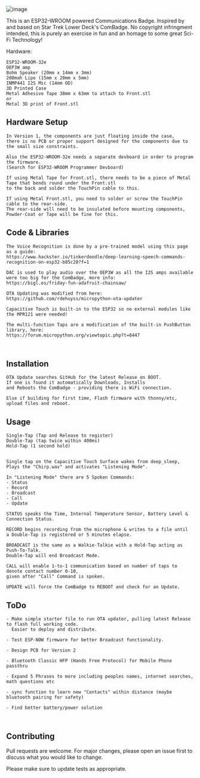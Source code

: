 
![image](https://user-images.githubusercontent.com/72343266/204059726-b489b27e-8249-4f7a-ad3c-b7bba65312fd.png)

This is an ESP32-WROOM powered Communications Badge. Inspired by and based on Star Trek Lower Deck's ComBadge.
No copyright infringment intended, this is purely an exercise in fun and an homage to some great Sci-Fi Technology!


Hardware:
```
ESP32-WROOM-32e
OEP3W amp
8ohm Speaker (20mm x 14mm x 3mm)
200mah Lipo (15mm x 20mm x 5mm)
INMP441 I2S Mic (14mm OD)
3D Printed Case
Metal Adhesive Tape 38mm x 63mm to attach to Front.stl
or
Metal 3D print of Front.stl

```
## Hardware Setup
```
In Version 1, the components are just floating inside the case,
there is no PCB or proper support designed for the components due to the small size constraints.

Also the ESP32-WROOM-32e needs a separate devboard in order to program the firmware. 
(Search for ESP32-WROOM Programmer Devboard)

If using Metal Tape for Front.stl, there needs to be a piece of Metal Tape that bends round under the Front.stl
to the back and solder the TouchPin cable to this.

If using Metal Front.stl, you need to solder or screw the TouchPin cable to the rear-side.
The rear-side will need to be insulated before mounting components, Powder-Coat or Tape will be fine for this.

```

## Code & Libraries
```
The Voice Recognition is done by a pre-trained model using this page as a guide:
https://www.hackster.io/tinkerdoodle/deep-learning-speech-commands-recognition-on-esp32-b85c28?f=1

DAC is used to play audio over the OEP3W as all the I2S amps available were too big for the ComBadge, more info:
https://bigl.es/friday-fun-adafruit-chainsaw/

OTA Updating was modified from here:
https://github.com/rdehuyss/micropython-ota-updater

Capacitive Touch is built-in to the ESP32 so no external modules like the MPR121 were needed!

The multi-function Taps are a modification of the built-in PushButton library, here:
https://forum.micropython.org/viewtopic.php?t=8447



```



## Installation

```
OTA Update searches GitHub for the latest Release on BOOT.
If one is found it automatically Downloads, Installs
and Reboots the ComBadge - providing there is WiFi connection.

Else if building for first time, Flash firmware with thonny/etc, upload files and reboot. 
```

## Usage

```
Single-Tap (Tap and Release to register)
Double-Tap (tap twice within 400ms)
Hold-Tap (1 second hold)


Single tap on the Capacitive Touch Surface wakes from deep_sleep,
Plays the "Chirp.wav" and activates "Listening Mode".

In "Listening Mode" there are 5 Spoken Commands:
- Status
- Record
- Broadcast
- Call
- Update

STATUS speaks the Time, Internal Temperature Sensor, Battery Level & Connection Status.

RECORD begins recording from the microphone & writes to a file until
a Double-Tap is registered or 5 minutes elapse.

BROADCAST is the same as a Walkie-Talkie with a Hold-Tap acting as Push-To-Talk.
Double-Tap will end Broadcast Mode.

CALL will enable 1-to-1 communication based on number of taps to denote contact number 0-10,
given after "Call" Command is spoken.

UPDATE will force the ComBadge to REBOOT and check for an Update.
```

## ToDo
```
- Make simple starter file to run OTA updater, pulling latest Release to flash full working code.
  Easier to deploy and distribute.

- Test ESP-NOW firmware for better Broadcast functionality.

- Design PCB for Version 2

- Bluetooth Classic HFP (Hands Free Protocol) for Mobile Phone passthru

- Expand 5 Phrases to more including peoples names, internet searches, math questions etc

- sync function to learn new "Contacts" within distance (maybe bluetooth pairing for safety)

- Find better battery/power solution



```


## Contributing

Pull requests are welcome. For major changes, please open an issue first
to discuss what you would like to change.

Please make sure to update tests as appropriate.
